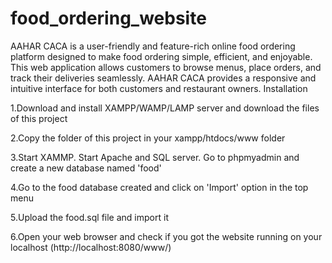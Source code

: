 # food_ordering_website
AAHAR CACA is a user-friendly and feature-rich online food ordering platform designed to make food ordering simple, efficient, and enjoyable. This web application allows customers to browse menus, place orders, and track their deliveries seamlessly. AAHAR CACA provides a responsive and intuitive interface for both customers and restaurant owners.
Installation

1.Download and install XAMPP/WAMP/LAMP server and download the files of this project

2.Copy the folder of this project in your xampp/htdocs/www folder

3.Start XAMMP. Start Apache and SQL server. Go to phpmyadmin and create a new database named 'food'

4.Go to the food database created and click on 'Import' option in the top menu

5.Upload the food.sql file and import it

6.Open your web browser and check if you got the website running on your localhost (http://localhost:8080/www/)
